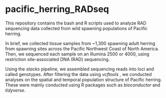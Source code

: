 # pacific_herring_RADseq

This repository contains the bash and R scripts used to analyze RAD sequencing data collected from wild spawning populations of Pacific herring. 

In brief, we collected tissue samples from  ~1,300 spawning adult herring from spawning sites across the Pacific Northwest Coast of North America.  Then, we sequenced each sample on an Illumina 2500 or 4000, using restriction site-associated DNA (RAD) sequencing.

Using the *stacks* pipeline, we assembled sequencing reads into loci and called genotypes. 
After filtering the data using *vcftools* , we conducted analyses on the spatial and temporal population structure of Pacific herring. These were mainly conducted using  R packages such as *bioconductor* and *tidyverse*. 

